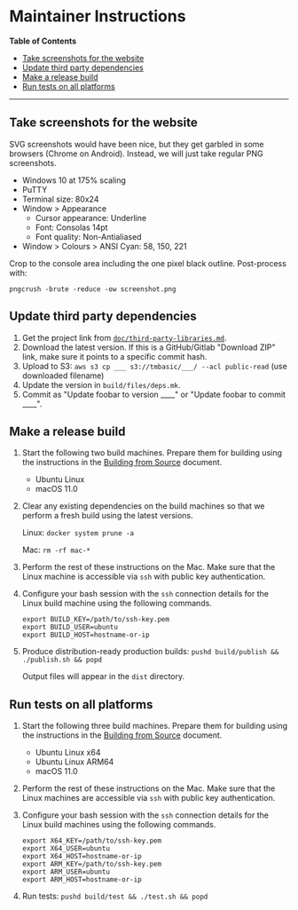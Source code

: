 # Maintainer Instructions

<!-- update the table of contents with: doctoc --github maintainer-instructions.md -->
<!-- START doctoc generated TOC please keep comment here to allow auto update -->
<!-- DON'T EDIT THIS SECTION, INSTEAD RE-RUN doctoc TO UPDATE -->
**Table of Contents**

- [Take screenshots for the website](#take-screenshots-for-the-website)
- [Update third party dependencies](#update-third-party-dependencies)
- [Make a release build](#make-a-release-build)
- [Run tests on all platforms](#run-tests-on-all-platforms)

<!-- END doctoc generated TOC please keep comment here to allow auto update -->

___

## Take screenshots for the website
SVG screenshots would have been nice, but they get garbled in some browsers (Chrome on Android). Instead, we will just take regular PNG screenshots.

- Windows 10 at 175% scaling
- PuTTY
- Terminal size: 80x24
- Window > Appearance
    - Cursor appearance: Underline
    - Font: Consolas 14pt
    - Font quality: Non-Antialiased
- Window > Colours > ANSI Cyan: 58, 150, 221

Crop to the console area including the one pixel black outline. Post-process with:

```
pngcrush -brute -reduce -ow screenshot.png
```

## Update third party dependencies

1. Get the project link from [`doc/third-party-libraries.md`](https://github.com/electroly/tmbasic/blob/master/doc/third-party-libraries.md).
1. Download the latest version. If this is a GitHub/Gitlab "Download ZIP" link, make sure it points to a specific commit hash.
1. Upload to S3: `aws s3 cp ___ s3://tmbasic/___/ --acl public-read` (use downloaded filename)
1. Update the version in `build/files/deps.mk`.
1. Commit as "Update foobar to version ____" or "Update foobar to commit ____".

## Make a release build

1. Start the following two build machines. Prepare them for building using the instructions in the [Building from Source](https://github.com/electroly/tmbasic/blob/master/doc/building-from-source.md) document.

    - Ubuntu Linux
    - macOS 11.0

1. Clear any existing dependencies on the build machines so that we perform a fresh build using the latest versions.

    Linux: `docker system prune -a`

    Mac: `rm -rf mac-*`

1. Perform the rest of these instructions on the Mac. Make sure that the Linux machine is accessible via `ssh` with public key authentication.

1. Configure your bash session with the `ssh` connection details for the Linux build machine using the following commands.

    ```
    export BUILD_KEY=/path/to/ssh-key.pem
    export BUILD_USER=ubuntu
    export BUILD_HOST=hostname-or-ip
    ```

1. Produce distribution-ready production builds: `pushd build/publish && ./publish.sh && popd`

    Output files will appear in the `dist` directory.

## Run tests on all platforms

1. Start the following three build machines. Prepare them for building using the instructions in the [Building from Source](https://github.com/electroly/tmbasic/blob/master/doc/building-from-source.md) document.

    - Ubuntu Linux x64
    - Ubuntu Linux ARM64
    - macOS 11.0

1. Perform the rest of these instructions on the Mac. Make sure that the Linux machines are accessible via `ssh` with public key authentication.

1. Configure your bash session with the `ssh` connection details for the Linux build machines using the following commands.

    ```
    export X64_KEY=/path/to/ssh-key.pem
    export X64_USER=ubuntu
    export X64_HOST=hostname-or-ip
    export ARM_KEY=/path/to/ssh-key.pem
    export ARM_USER=ubuntu
    export ARM_HOST=hostname-or-ip
    ```

1. Run tests: `pushd build/test && ./test.sh && popd`
